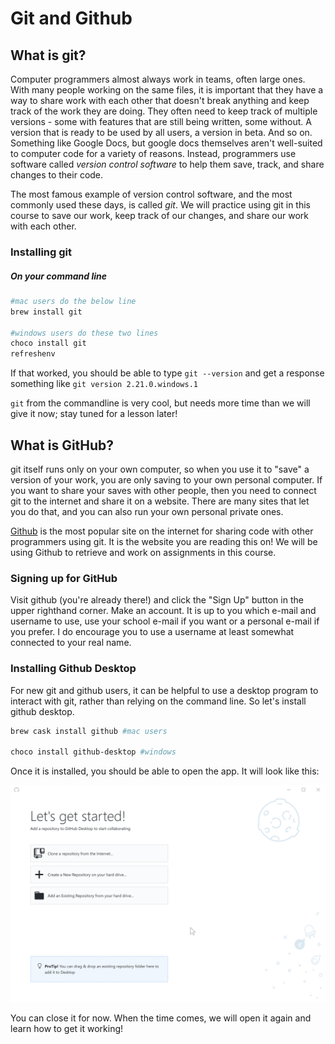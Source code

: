 # Git and Github

## What is git?
Computer programmers almost always work in teams, often large ones. With many people working on the same files, it is important that they have a way to share work with each other that doesn't break anything and keep track of the work they are doing. They often need to keep track of multiple versions - some with features that are still being written, some without. A version that is ready to be used by all users, a version in beta. And so on. Something like Google Docs, but google docs themselves aren't well-suited to computer code for a variety of reasons. Instead, programmers use software called *version control software* to help them save, track, and share changes to their code.

The most famous example of version control software, and the most commonly used these days, is called *git*. We will practice using git in this course to save our work, keep track of our changes, and share our work with each other.

### Installing git

##### On your command line
```bash
#mac users do the below line
brew install git

#windows users do these two lines
choco install git
refreshenv
```

If that worked, you should be able to type `git --version` and get a response something like `git version 2.21.0.windows.1` 

`git` from the commandline is very cool, but needs more time than we will give it now; stay tuned for a lesson later!

## What is GitHub?

git itself runs only on your own computer, so when you use it to "save" a version of your work, you are only saving to your own personal computer. If you want to share your saves with other people, then you need to connect git to the internet and share it on a website. There are many sites that let you do that, and you can also run your own personal private ones.

[Github](https://github.com) is the most popular site on the internet for sharing code with other programmers using git. It is the website you are reading this on! We will be using Github to retrieve and work on assignments in this course.

### Signing up for GitHub
Visit github (you're already there!) and click the "Sign Up" button in the upper righthand corner. Make an account. It is up to you which e-mail and username to use, use your school e-mail if you want or a personal e-mail if you prefer. I do encourage you to use a username at least somewhat connected to your real name.

### Installing Github Desktop

For new git and github users, it can be helpful to use a desktop program to interact with git, rather than relying on the command line. So let's install github desktop.

```bash
brew cask install github #mac users

choco install github-desktop #windows
```

Once it is installed, you should be able to open the app. It will look like this:

![Github Desktop](media/01/img006_github_desktop.png)

You can close it for now. When the time comes, we will open it again and learn how to get it working!
